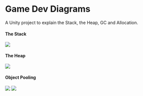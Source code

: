 # Game Dev Diagrams
A Unity project to explain the Stack, the Heap, GC and Allocation.

#### The Stack
![](https://github.com/ArturoNereu/StackAndHeap/blob/master/Recordings/Stack008.gif)

#### The Heap
![](https://github.com/ArturoNereu/StackAndHeap/blob/master/Recordings/Heap003.gif)

#### Object Pooling
![](https://github.com/ArturoNereu/StackAndHeap/blob/master/Recordings/NonPool001.gif)
![](https://github.com/ArturoNereu/StackAndHeap/blob/master/Recordings/Pool001.gif)
